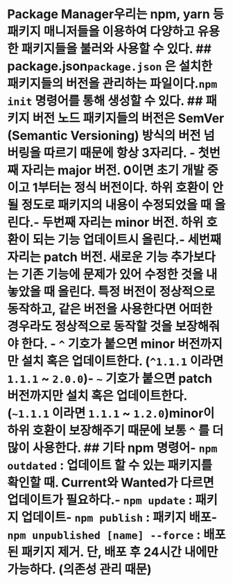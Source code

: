 # Package Manager우리는 npm, yarn 등 패키지 매니저들을 이용하여 다양하고 유용한 패키지들을 불러와 사용할 수 있다. ## package.json`package.json` 은 설치한 패키지들의 버전을 관리하는 파일이다.`npm init` 명령어를 통해 생성할 수 있다. ## 패키지 버전 노드 패키지들의 버전은 SemVer (Semantic Versioning) 방식의 버전 넘버링을 따르기 때문에 항상 3자리다. - 첫번째 자리는 major 버전. 0이면 초기 개발 중이고 1부터는 정식 버전이다. 하위 호환이 안 될 정도로 패키지의 내용이 수정되었을 때 올린다.- 두번째 자리는 minor 버전. 하위 호환이 되는 기능 업데이트시 올린다.- 세번째 자리는 patch 버전. 새로운 기능 추가보다는 기존 기능에 문제가 있어 수정한 것을 내놓았을 때 올린다. 특정 버전이 정상적으로 동작하고, 같은 버전을 사용한다면 어떠한 경우라도 정상적으로 동작할 것을 보장해줘야 한다. - `^` 기호가 붙으면 minor 버전까지만 설치 혹은 업데이트한다. (`^1.1.1` 이라면 `1.1.1` ~ `2.0.0`)- `~` 기호가 붙으면 patch 버전까지만 설치 혹은 업데이트한다. (`~1.1.1` 이라면 `1.1.1` ~ `1.2.0`)minor이 하위 호환이 보장해주기 때문에 보통 `^` 를 더 많이 사용한다. ## 기타 npm 명령어- `npm outdated` : 업데이트 할 수 있는 패키지를 확인할 때. Current와 Wanted가 다르면 업데이트가 필요하다.- `npm update` : 패키지 업데이트- `npm publish` : 패키지 배포- `npm unpublished [name] --force` : 배포된 패키지 제거. 단, 배포 후 24시간 내에만 가능하다. (의존성 관리 때문)